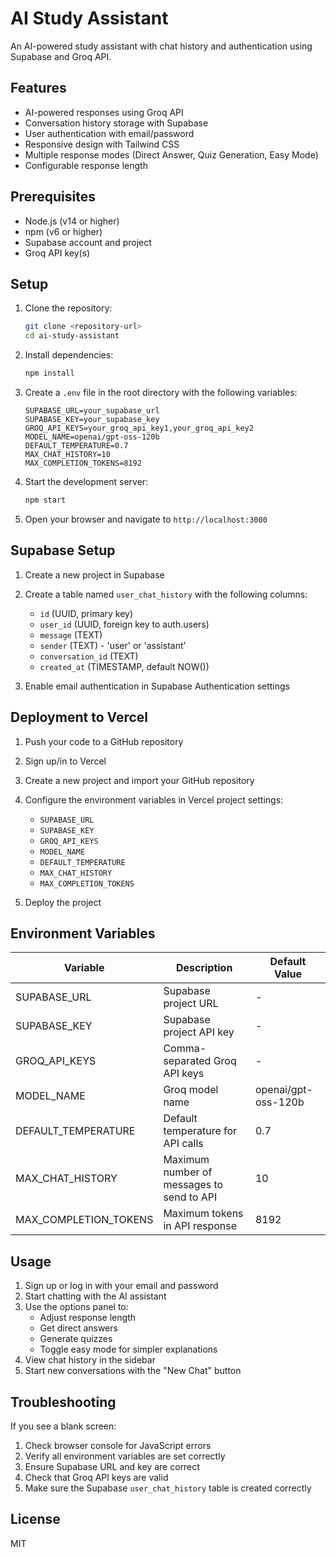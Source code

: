 # AI Study Assistant

An AI-powered study assistant with chat history and authentication using Supabase and Groq API.

## Features

- AI-powered responses using Groq API
- Conversation history storage with Supabase
- User authentication with email/password
- Responsive design with Tailwind CSS
- Multiple response modes (Direct Answer, Quiz Generation, Easy Mode)
- Configurable response length

## Prerequisites

- Node.js (v14 or higher)
- npm (v6 or higher)
- Supabase account and project
- Groq API key(s)

## Setup

1. Clone the repository:
   ```bash
   git clone <repository-url>
   cd ai-study-assistant
   ```

2. Install dependencies:
   ```bash
   npm install
   ```

3. Create a `.env` file in the root directory with the following variables:
   ```env
   SUPABASE_URL=your_supabase_url
   SUPABASE_KEY=your_supabase_key
   GROQ_API_KEYS=your_groq_api_key1,your_groq_api_key2
   MODEL_NAME=openai/gpt-oss-120b
   DEFAULT_TEMPERATURE=0.7
   MAX_CHAT_HISTORY=10
   MAX_COMPLETION_TOKENS=8192
   ```

4. Start the development server:
   ```bash
   npm start
   ```

5. Open your browser and navigate to `http://localhost:3000`

## Supabase Setup

1. Create a new project in Supabase
2. Create a table named `user_chat_history` with the following columns:
   - `id` (UUID, primary key)
   - `user_id` (UUID, foreign key to auth.users)
   - `message` (TEXT)
   - `sender` (TEXT) - 'user' or 'assistant'
   - `conversation_id` (TEXT)
   - `created_at` (TIMESTAMP, default NOW())

3. Enable email authentication in Supabase Authentication settings

## Deployment to Vercel

1. Push your code to a GitHub repository
2. Sign up/in to Vercel
3. Create a new project and import your GitHub repository
4. Configure the environment variables in Vercel project settings:
   - `SUPABASE_URL`
   - `SUPABASE_KEY`
   - `GROQ_API_KEYS`
   - `MODEL_NAME`
   - `DEFAULT_TEMPERATURE`
   - `MAX_CHAT_HISTORY`
   - `MAX_COMPLETION_TOKENS`

5. Deploy the project

## Environment Variables

| Variable | Description | Default Value |
|----------|-------------|---------------|
| SUPABASE_URL | Supabase project URL | - |
| SUPABASE_KEY | Supabase project API key | - |
| GROQ_API_KEYS | Comma-separated Groq API keys | - |
| MODEL_NAME | Groq model name | openai/gpt-oss-120b |
| DEFAULT_TEMPERATURE | Default temperature for API calls | 0.7 |
| MAX_CHAT_HISTORY | Maximum number of messages to send to API | 10 |
| MAX_COMPLETION_TOKENS | Maximum tokens in API response | 8192 |

## Usage

1. Sign up or log in with your email and password
2. Start chatting with the AI assistant
3. Use the options panel to:
   - Adjust response length
   - Get direct answers
   - Generate quizzes
   - Toggle easy mode for simpler explanations
4. View chat history in the sidebar
5. Start new conversations with the "New Chat" button

## Troubleshooting

If you see a blank screen:

1. Check browser console for JavaScript errors
2. Verify all environment variables are set correctly
3. Ensure Supabase URL and key are correct
4. Check that Groq API keys are valid
5. Make sure the Supabase `user_chat_history` table is created correctly

## License

MIT
